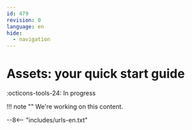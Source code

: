 ```yaml
---
id: 479
revision: 0
language: en
hide:
  - navigation
---
```


# Assets: your quick start guide

 :octicons-tools-24: In progress

!!! note ""
     We're working on this content.

--8<-- "includes/urls-en.txt"
